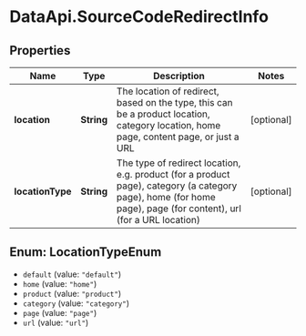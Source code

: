 # DataApi.SourceCodeRedirectInfo

## Properties
Name | Type | Description | Notes
------------ | ------------- | ------------- | -------------
**location** | **String** | The location of redirect, based on the type, this can be a product location, category location, home page, content page, or just a URL | [optional] 
**locationType** | **String** | The type of redirect location, e.g. product (for a product page), category (a category page), home (for home page), page (for content), url (for a URL location) | [optional] 

<a name="LocationTypeEnum"></a>
## Enum: LocationTypeEnum

* `default` (value: `"default"`)
* `home` (value: `"home"`)
* `product` (value: `"product"`)
* `category` (value: `"category"`)
* `page` (value: `"page"`)
* `url` (value: `"url"`)

